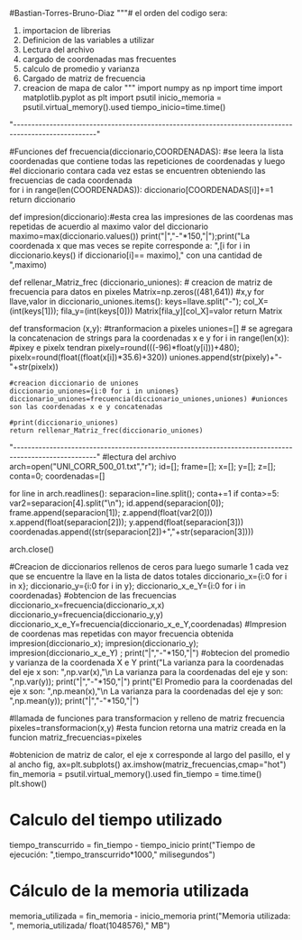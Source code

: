 #Bastian-Torres-Bruno-Diaz
"""# el orden del codigo sera:
1. importacion de librerias
2. Definicion de las variables a utilizar
3. Lectura del archivo 
4. cargado de coordenadas mas frecuentes
5. calculo de promedio y varianza
6. Cargado de matriz de frecuencia
7. creacion de mapa de calor
"""
import numpy as np
import time
import matplotlib.pyplot as plt
import psutil
inicio_memoria = psutil.virtual_memory().used
tiempo_inicio=time.time()


"-----------------------------------------------------------------------------------------------------"

#Funciones 
def frecuencia(diccionario,COORDENADAS): #se leera la lista coordenadas que contiene todas las repeticiones de coordenadas y luego
   #el diccionario contara cada vez estas se encuentren obteniendo las frecuencias de cada coordenada  
   for i in range(len(COORDENADAS)):
      diccionario[COORDENADAS[i]]+=1
   return diccionario

def impresion(diccionario):#esta crea las impresiones de las coordenas mas repetidas de acuerdio al maximo valor del diccionario
   maximo=max(diccionario.values())
   print("|","-"*150,"|");print("La coordenada x que mas veces se repite corresponde a: ",[i for i in diccionario.keys() if diccionario[i]== maximo]," con una cantidad de ",maximo)

def rellenar_Matriz_frec  (diccionario_uniones): # creacion de matriz de frecuencia para datos en pixeles
    Matrix=np.zeros((481,641)) #x,y
    for llave,valor in diccionario_uniones.items():
        keys=llave.split("-");    col_X=(int(keys[1]));      fila_y=(int(keys[0]))
        Matrix[fila_y][col_X]=valor
    return Matrix

def transformacion (x,y): #tranformacion a pixeles
    uniones=[] # se agregara la concatenacion de strings para la coordenadas x e y
    for i in range(len(x)):
        #pixey e pixelx tendran 
        pixely=round(((-96)*float(y[i]))+480);    pixelx=round(float((float(x[i])*35.6)+320))
        uniones.append(str(pixely)+"-"+str(pixelx))

    #creacion diccionario de uniones
    diccionario_uniones={i:0 for i in uniones} 
    diccionario_uniones=frecuencia(diccionario_uniones,uniones) #unionces son las coordenadas x e y concatenadas

    #print(diccionario_uniones)
    return rellenar_Matriz_frec(diccionario_uniones)




"-----------------------------------------------------------------------------------------------------"
#lectura del archivo
arch=open("UNI_CORR_500_01.txt","r");    id=[];    frame=[];    x=[];    y=[];   z=[];   conta=0;    coordenadas=[]

for line in arch.readlines():
    separacion=line.split();   conta+=1
    if conta>=5:
      var2=separacion[4].split("\n");   id.append(separacion[0]);   frame.append(separacion[1]);   z.append(float(var2[0]))
      x.append(float(separacion[2]));   y.append(float(separacion[3]))
      coordenadas.append((str(separacion[2])+","+str(separacion[3])))

arch.close()

#Creacion de diccionarios rellenos de ceros para luego sumarle 1 cada vez que se encuentre la llave en la lista de datos totales
diccionario_x={i:0 for i in x};     diccionario_y={i:0 for i in y};      diccionario_x_e_Y={i:0 for i in coordenadas}
#obtencion de las frecuencias
diccionario_x=frecuencia(diccionario_x,x)
diccionario_y=frecuencia(diccionario_y,y)
diccionario_x_e_Y=frecuencia(diccionario_x_e_Y,coordenadas)
#Impresion de coordenas mas repetidas con mayor frecuencia obtenida
impresion(diccionario_x);  impresion(diccionario_y);  impresion(diccionario_x_e_Y) ; print("|","-"*150,"|")
#obtecion del promedio y varianza de la coordenada X e Y
print("La varianza para la coordenadas del eje x son: ",np.var(x),"\n La varianza para la coordenadas del eje y son: ",np.var(y)); print("|","-"*150,"|")
print("El Promedio para la coordenadas del eje x son: ",np.mean(x),"\n La varianza para la coordenadas del eje y son: ",np.mean(y)); print("|","-"*150,"|")

#llamada de funciones para transformacion y relleno de matriz frecuencia
pixeles=transformacion(x,y) #esta funcion retorna una matriz creada en la funcion 
matriz_frecuencias=pixeles

#obtenicion de matriz de calor, el eje x corresponde al largo del pasillo, el y al ancho
fig, ax=plt.subplots()
ax.imshow(matriz_frecuencias,cmap="hot")
fin_memoria = psutil.virtual_memory().used
fin_tiempo = time.time()
plt.show()

# Calculo del tiempo utilizado
tiempo_transcurrido = fin_tiempo - tiempo_inicio
print("Tiempo de ejecución: ",tiempo_transcurrido*1000," milisegundos")

# Cálculo de la memoria utilizada
memoria_utilizada = fin_memoria - inicio_memoria
print("Memoria utilizada: ", memoria_utilizada/ float(1048576)," MB")